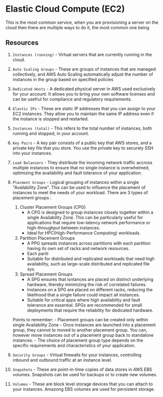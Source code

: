 # Elastic Cloud Compute (EC2)

This is the most common service, when you are provisioning a server on the 
cloud then there are multiple ways to do it, the most common one being 

## Resources

01. `Instances (running)` - Virtual servers that are currently running in the 
    cloud.

02. `Auto Scaling Groups` - These are groups of instances that are managed
    collectively, and AWS Auto Scaling automatically adjust the number of
    instances in the group based on specified policies

03. `Dedicated Hosts` - A dedicated physical server in AWS used exclusively for 
    your account. It allows you to bring your own software licenses and can be 
    usefrul for compliance and regulatory requirements.

04. `Elastic IPs` - These are static IP addresses that you can assign to your 
    EC2 instances. They allow you to maintain the same IP address even if the 
    instance is stopped and restarted.

05. `Instances (total)` - This refers to the total number of instances, both
    running and stopped, in your account.

06. `Key Pairs` - A key pair consists of a public key that AWS stores, and a 
    private key file that you store. You use the private key to securely SSH 
    into your instances.

07. `Load Balancers` - They distribute the incoming network traffic accross 
    multiple instances to ensure that no single instance is overwhelmed, 
    optimizing the availability and fault tolerance of your application.

08. `Placment Groups` - Logical grouping of instances within a single 
    "Availability Zone". This can be used to influence the placement of 
    instances to meet the needs of your workload. There are 3 types of 
    placement groups :

    1. Cluster Placement Groups (CPG)
        - A CPG is designed to group instances closely together within a single
        Availability Zone. This can be particularly useful for applications that
        require low-latency network performance or high-throughput between 
        instances.
        - Ideal for HPC(High-Performance Computing) workloads.
    2. Partition Placement Groups
        - A PPG spreads instances across partitions with each partition having 
        its own set of racks and network resources. 
        - Each pariti
        - Suitable for distributed and replicated workloads that need high 
        availability, such as large-scale distributed and replicated file sys.
    3. Spread Placement Groups
        - A SPG ensures that isntances are placed on distinct underlying 
        hardware, thereby minimizing the risk of correlated failures.
        - Instances on a SPG are placed on different racks, reducing the 
        likelihood that a single failure could impact all instances.
        - Suitable for critical apps where high availability and fault 
        tolerance are essential. SPGs are recommended for small deployments
        that require the reliability for dedicated hardware.

    Points to remember:
        - Placement groups can be created only within single Availability Zone
        - Once instances are launched into a placement group, they cannot to moved
        to another placement group. You can, however move instances out of a 
        placement group back to standalone instances.
        - The choice of placement group type depends on the specific requirements 
        and characteristics of your application.

09. `Security Groups` - Virtual firewalls for your instances, controlling 
    inbound and outbound traffic at an instance level.

10. `Snapshots` - These are point-in-time copies of data stores in AWS EBS
    volumes. Snapshots can be used for backups or to create new volumes.

11. `Volumes` - These are block level storage devices that you can attach to your
    instances. Amazong EBS volumes are used for persistent storage.
